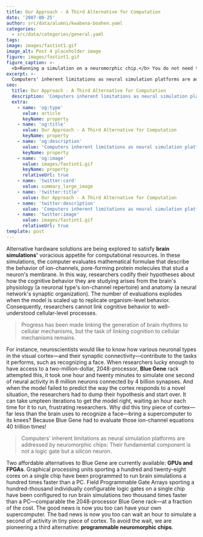 ```yaml
---
title: Our Approach - A Third Alternative for Computation
date: '2007-08-25'
author: src/data/alumni/kwabena-boahen.yaml
categories:
  - src/data/categories/general.yaml
tags:
image: images/fastint1.gif
image_alt: Post 4 placeholder image
figure: images/fastint1.gif
figure_caption: >-
  <b>Running a simulation on a neuromorphic chip.</b> You do not need to know how a transistor works to use these chips. You simply download the physiological properties of your cells and the anatomical connectivity of your network through a USB cable, which also sends back all 256 silicon neurons' spike rates (yellow dots) and spike trains (white ticks) in real-time; some neurons are silent (gaps). You select a neuron (white square and red ticks) to see its membrane potential (orange trace) and hear it spike ('pop' sound). You can change the neurons' connectivity and observe the resulting behavior: Here, they inhibit their neighbors and synchrony results—a 40Hz rhythm is evident in the population histogram (beneath spike trains; the other histogram shows individual spike rates). [<a href="http://web.stanford.edu/group/brainsinsilicon/documents/07_Journ_IEEEtransNN_Synchrony.pdf" target="_blank">John Arthur 2007</a>]
excerpt: >-
  Computers' inherent limitations as neural simulation platforms are addressed by neuromorphic chips: Their fundamental component is not a logic gate but a silicon neuron.
seo:
  title: Our Approach - A Third Alternative for Computation
  description: 'Computers inherent limitations as neural simulation platforms are addressed by neuromorphic chips'
  extra:
    - name: 'og:type'
      value: article
      keyName: property
    - name: 'og:title'
      value: Our Approach - A Third Alternative for Computation
      keyName: property
    - name: 'og:description'
      value: 'Computers inherent limitations as neural simulation platforms are addressed by neuromorphic chips'
      keyName: property
    - name: 'og:image'
      value: images/fastint1.gif
      keyName: property
      relativeUrl: true
    - name: 'twitter:card'
      value: summary_large_image
    - name: 'twitter:title'
      value: Our Approach - A Third Alternative for Computation
    - name: 'twitter:description'
      value: 'Computers inherent limitations as neural simulation platforms are addressed by neuromorphic chips'
    - name: 'twitter:image'
      value: images/fastint1.gif
      relativeUrl: true
template: post
---
```


Alternative hardware solutions are being explored to satisfy **brain simulations'** voracious appetite for computational resources. In these simulations, the computer evaluates mathematical formulae that describe the behavior of ion-channels, pore-forming protein molecules that stud a neuron's membrane. In this way, researchers codify their hypotheses about how the cognitive behavior they are studying arises from the brain's physiology (a neuronal type's ion-channel repertoire) and anatomy (a neural network's synaptic organization). The number of evaluations explodes when the model is scaled up to replicate organism-level behavior. Consequently, researchers cannot link cognitive behavior to well-understood cellular-level processes.

> Progress has been made linking the generation of brain rhythms to cellular mechanisms, but the task of linking cognition to cellular mechanisms remains.

For instance, neuroscientists would like to know how various neuronal types in the visual cortex—and their synaptic connectivity—contribute to the tasks it performs, such as recognizing a face. When researchers lucky enough to have access to a two-million-dollar, 2048-processor, **Blue Gene** rack attempted this, it took one hour and twenty minutes to simulate one second of neural activity in 8 million neurons connected by 4 billion synapses. And when the model failed to predict the way the cortex responds to a novel situation, the researchers had to dump their hypothesis and start over. It can take umpteen iterations to get the model right, waiting an hour each time for it to run, frustrating researchers. Why did this tiny piece of cortex—far less than the brain uses to recognize a face—bring a supercomputer to its knees? Because Blue Gene had to evaluate those ion-channel equations 40 trillion times!

> Computers' inherent limitations as neural simulation platforms are addressed by neuromorphic chips: Their fundamental component is not a logic gate but a silicon neuron.

Two affordable alternatives to Blue Gene are currently available: **GPUs and FPGAs**. Graphical processing units sporting a hundred and twenty-eight cores on a single chip have been programmed to run brain simulations a hundred times faster than a PC. Field Programmable Gate Arrays sporting a hundred-thousand individually configurable logic gates on a single chip have been configured to run brain simulations two thousand times faster than a PC—comparable the 2048-processor Blue Gene rack—at a fraction of the cost. The good news is now you too can have your own supercomputer. The bad news is now you too can wait an hour to simulate a second of activity in tiny piece of cortex. To avoid the wait, we are pioneering a third alternative: **programmable neuromorphic chips**.

